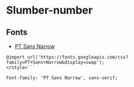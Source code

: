 # Slumber-number

## Fonts

- [PT Sans Narrow]("https://fonts.googleapis.com/)

```<style>
@import url('https://fonts.googleapis.com/css?family=PT+Sans+Narrow&display=swap');
</style>```

Font-family: 'PT Sans Narrow', sans-serif;